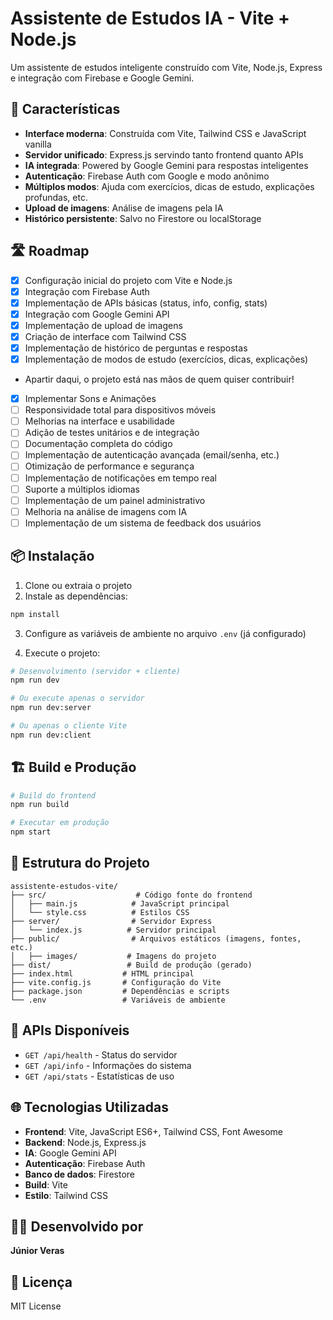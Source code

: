 # Assistente de Estudos IA - Vite + Node.js

Um assistente de estudos inteligente construído com Vite, Node.js, Express e integração com Firebase e Google Gemini.

## 🚀 Características

- **Interface moderna**: Construída com Vite, Tailwind CSS e JavaScript vanilla
- **Servidor unificado**: Express.js servindo tanto frontend quanto APIs
- **IA integrada**: Powered by Google Gemini para respostas inteligentes
- **Autenticação**: Firebase Auth com Google e modo anônimo
- **Múltiplos modos**: Ajuda com exercícios, dicas de estudo, explicações profundas, etc.
- **Upload de imagens**: Análise de imagens pela IA
- **Histórico persistente**: Salvo no Firestore ou localStorage

## 🛣️ Roadmap
- [x] Configuração inicial do projeto com Vite e Node.js
- [x] Integração com Firebase Auth
- [x] Implementação de APIs básicas (status, info, config, stats)
- [x] Integração com Google Gemini API
- [x] Implementação de upload de imagens
- [x] Criação de interface com Tailwind CSS
- [x] Implementação de histórico de perguntas e respostas
- [x] Implementação de modos de estudo (exercícios, dicas, explicações)

- Apartir daqui, o projeto está nas mãos de quem quiser contribuir!

- [X] Implementar Sons e Animações
- [ ] Responsividade total para dispositivos móveis
- [ ] Melhorias na interface e usabilidade
- [ ] Adição de testes unitários e de integração
- [ ] Documentação completa do código
- [ ] Implementação de autenticação avançada (email/senha, etc.)
- [ ] Otimização de performance e segurança
- [ ] Implementação de notificações em tempo real
- [ ] Suporte a múltiplos idiomas
- [ ] Implementação de um painel administrativo
- [ ] Melhoria na análise de imagens com IA
- [ ] Implementação de um sistema de feedback dos usuários

## 📦 Instalação

1. Clone ou extraia o projeto
2. Instale as dependências:
```bash
npm install
```

3. Configure as variáveis de ambiente no arquivo `.env` (já configurado)

4. Execute o projeto:
```bash
# Desenvolvimento (servidor + cliente)
npm run dev

# Ou execute apenas o servidor
npm run dev:server

# Ou apenas o cliente Vite
npm run dev:client
```

## 🏗️ Build e Produção

```bash
# Build do frontend
npm run build

# Executar em produção
npm start
```

## 📁 Estrutura do Projeto

```
assistente-estudos-vite/
├── src/                    # Código fonte do frontend
│   ├── main.js            # JavaScript principal
│   └── style.css          # Estilos CSS
├── server/                # Servidor Express
│   └── index.js          # Servidor principal
├── public/                # Arquivos estáticos (imagens, fontes, etc.)
│   ├── images/           # Imagens do projeto
├── dist/                 # Build de produção (gerado)
├── index.html           # HTML principal
├── vite.config.js       # Configuração do Vite
├── package.json         # Dependências e scripts
└── .env                 # Variáveis de ambiente
```

## 🔧 APIs Disponíveis

- `GET /api/health` - Status do servidor
- `GET /api/info` - Informações do sistema
- `GET /api/stats` - Estatísticas de uso

## 🌐 Tecnologias Utilizadas

- **Frontend**: Vite, JavaScript ES6+, Tailwind CSS, Font Awesome
- **Backend**: Node.js, Express.js
- **IA**: Google Gemini API
- **Autenticação**: Firebase Auth
- **Banco de dados**: Firestore
- **Build**: Vite
- **Estilo**: Tailwind CSS

## 👨‍💻 Desenvolvido por

**Júnior Veras**

## 📄 Licença

MIT License

